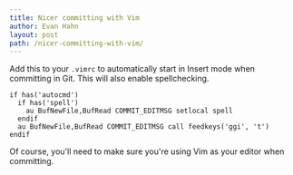 ```yaml
---
title: Nicer committing with Vim
author: Evan Hahn
layout: post
path: /nicer-committing-with-vim/
---
```


Add this to your `.vimrc` to automatically start in Insert mode when committing in Git. This will also enable spellchecking.

    if has('autocmd')
      if has('spell')
        au BufNewFile,BufRead COMMIT_EDITMSG setlocal spell
      endif
      au BufNewFile,BufRead COMMIT_EDITMSG call feedkeys('ggi', 't')
    endif

Of course, you'll need to make sure you're using Vim as your editor when committing.
